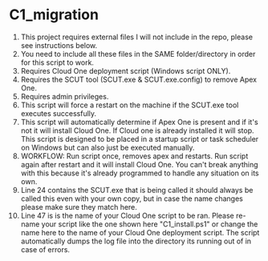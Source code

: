 # C1_migration
1. This project requires external files I will not include in the repo, please see instructions below.
2. You need to include all these files in the SAME folder/directory in order for this script to work.
3. Requires Cloud One deployment script (Windows script ONLY).
4. Requires the SCUT tool (SCUT.exe & SCUT.exe.config) to remove Apex One.
5. Requires admin privileges.
6. This script will force a restart on the machine if the SCUT.exe tool executes successfully.
7. This script will automatically determine if Apex One is present and if it's not it will install Cloud One. If Cloud one is already installed it will stop. This script is designed to be placed in a startup script or task scheduler on Windows but can also just be executed manually.
8. WORKFLOW: Run script once, removes apex and restarts. Run script again after restart and it will install Cloud One. You can't break anything with this because it's already programmed to handle any situation on its own.
9. Line 24 contains the SCUT.exe that is being called it should always be called this even with your own copy, but in case the name changes please make sure they match here.
10. Line 47 is is the name of your Cloud One script to be ran. Please re-name your script like the one shown here "C1_install.ps1" or change the name here to the name of your Cloud One deployment script.
The script automatically dumps the log file into the directory its running out of in case of errors.
